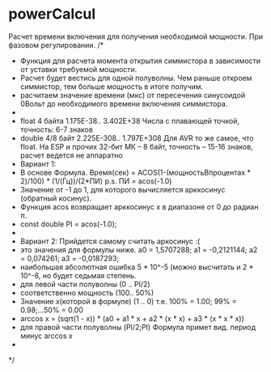 # powerCalcul
Расчет времени включения для получения необходимой мощности. При фазовом регулировании.
/*
 * Функция для расчета момента открытия симмистора в зависимости от уставки требуемой мощности.
 * Расчет будет вестись для одной полуволны. Чем раньше откроем симмистор, тем больше мощность в итоге получим.
 * расчитаем значение времени (мкс) от пересечения синусоидой 0Вольт до необходимого времени включения симмистора.
 *
 * float 	4 байта 	1.175E-38.. 3.402E+38 	Числа с плавающей точкой, точность: 6-7 знаков
 * double 4/8 байт		2.225E-308.. 1.797E+308 Для AVR то же самое, что float.
  На ESP и прочих 32-бит МК – 8 байт, точность – 15-16 знаков, расчет ведется не аппаратно
 *	Вариант 1:
 *	В основе Формула. Время(сек) = ACOS(1-(мощностьВпроцентах * 2)/100) * (1/(Гц))/(2*ПИ) 	p.s.  ПИ = acos(-1.0)
 *	Значение от -1 до 1, для которого вычисляется арккосинус (обратный косинус).
 *	Функция acos возвращает арккосинус x в диапазоне от 0 до радиан π.
 *	const double PI = acos(-1.0);
 *
 *	Вариант 2: Прийдется самому считать аркосинус :(
 *	это значения для формулы ниже. a0 = 1,5707288; a1 = -0,2121144; a2 = 0,074261; a3 = -0,0187293;
 *	наибольшая абсолютная ошибка 5 * 10^-5 (можно высчитать и 2 * 10^-8, но будет седьмая степень.
 *	для левой части полуволны 		(0	..	PI/2)
 *	соответственно мощность			(100..	50%)
 *	Значение х(которой в формуле)	(1	..	0)  т.е. 100% = 1.00; 99% = 0.98;...50% = 0.00
 *	arccos x = (sqrt(1 - x)) * (a0 + a1 * x + a2 * (x * x) + a3 * (x * x * x))
 *	для правой части полуволны (PI/2;PI) Формула примет вид.	период минус arccos x
 *
 */
